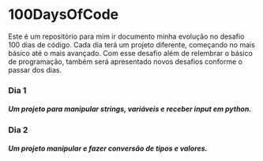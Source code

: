 # 100DaysOfCode

 Este é um repositório para mim ir documento minha evolução no desafio 100 dias de código. Cada dia terá um projeto diferente, começando no mais básico até o mais avançado.
 Com esse desafio além de relembrar o básico de programação, também será apresentado novos desafios conforme o passar dos dias.

### Dia 1
#####  Um projeto para manipular strings, variáveis e receber input em python.

### Dia 2
#####  Um projeto manipular e fazer conversão de tipos e valores.
